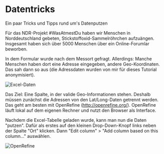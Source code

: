# Datentricks

Ein paar Tricks und Tipps rund um's Datenputzen

Für das NDR-Projekt #WasAtmestDu haben wir Menschen in Norddeutschland gebeten, Stickstoffoxid-Sammelröhrchen aufzuängen. Insgesamt haben sich über 5000 Menschen über ein Online-Forumlar beworben. 

In dem Formular wurde nach dem Messort gefragt. Allerdings: Manche Menschen haben dort eine Adresse eingegeben, andere Geo-Koordinaten. Das sah dann so aus (die Adressdaten wurden von mir für dieses Tutorial anonymisiert).

![Excel-Daten](http://datenjournalismus.eu/github_pics/2019-02-19_09h48_16.png)

Das Ziel: Eine Spalte, in der valide Geo-Informationen stehen. Deshalb müssen zunächst die Adressen von den Lat/Long-Daten getrennt werden. 
Das geht am besten mit OpenRefine (http://openrefine.org/). OpenRefine läuft lokal auf dem eigenen Rechner und nutzt den Browser als Interface.

Nachdem die Excel-Tabelle geladen wurde, kann man nun die Daten "putzen".
Dafür als erstes auf den kleinen Drop-Down-Knopf links neben der Spalte "Ort" klicken. Dann "Edit column" > "Add column based on this column..." auswählen. 

![OpenRefine](http://datenjournalismus.eugithub_pics/openrefine.gif)

